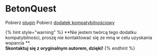 # BetonQuest

Pobierz [plugin](https://www.spigotmc.org/resources/betonquest.2117/)
Pobierz [dodatek kompatybilnościowy](https://www.spigotmc.org/resources/betonquest-itemsadder-addon.90933/)

{% hint style="warning" %}
**Nie jestem twórcą tego dodatku kompatybilności, proszę nie kontaktować się ze mną w celu uzyskania wsparcia **.\
**Skontaktuj się z oryginalnym autorem, dzięki!**
{% endhint %}


